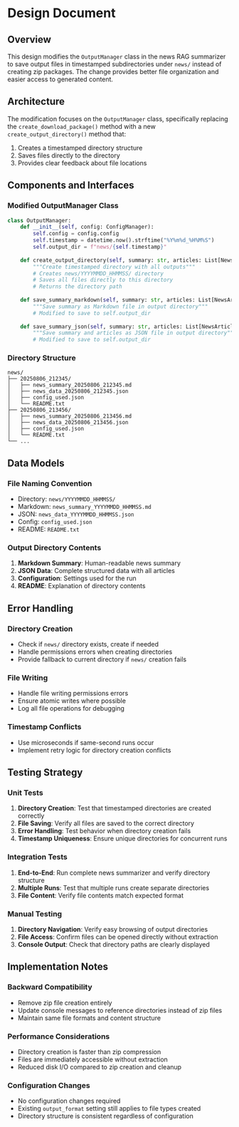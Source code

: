 # Design Document

## Overview

This design modifies the `OutputManager` class in the news RAG summarizer to save output files in timestamped subdirectories under `news/` instead of creating zip packages. The change provides better file organization and easier access to generated content.

## Architecture

The modification focuses on the `OutputManager` class, specifically replacing the `create_download_package()` method with a new `create_output_directory()` method that:

1. Creates a timestamped directory structure
2. Saves files directly to the directory
3. Provides clear feedback about file locations

## Components and Interfaces

### Modified OutputManager Class

```python
class OutputManager:
    def __init__(self, config: ConfigManager):
        self.config = config.config
        self.timestamp = datetime.now().strftime("%Y%m%d_%H%M%S")
        self.output_dir = f"news/{self.timestamp}"
    
    def create_output_directory(self, summary: str, articles: List[NewsArticle]) -> str:
        """Create timestamped directory with all outputs"""
        # Creates news/YYYYMMDD_HHMMSS/ directory
        # Saves all files directly to this directory
        # Returns the directory path
    
    def save_summary_markdown(self, summary: str, articles: List[NewsArticle]) -> str:
        """Save summary as Markdown file in output directory"""
        # Modified to save to self.output_dir
    
    def save_summary_json(self, summary: str, articles: List[NewsArticle]) -> str:
        """Save summary and articles as JSON file in output directory"""
        # Modified to save to self.output_dir
```

### Directory Structure

```
news/
├── 20250806_212345/
│   ├── news_summary_20250806_212345.md
│   ├── news_data_20250806_212345.json
│   ├── config_used.json
│   └── README.txt
├── 20250806_213456/
│   ├── news_summary_20250806_213456.md
│   ├── news_data_20250806_213456.json
│   ├── config_used.json
│   └── README.txt
└── ...
```

## Data Models

### File Naming Convention
- Directory: `news/YYYYMMDD_HHMMSS/`
- Markdown: `news_summary_YYYYMMDD_HHMMSS.md`
- JSON: `news_data_YYYYMMDD_HHMMSS.json`
- Config: `config_used.json`
- README: `README.txt`

### Output Directory Contents
1. **Markdown Summary**: Human-readable news summary
2. **JSON Data**: Complete structured data with all articles
3. **Configuration**: Settings used for the run
4. **README**: Explanation of directory contents

## Error Handling

### Directory Creation
- Check if `news/` directory exists, create if needed
- Handle permissions errors when creating directories
- Provide fallback to current directory if `news/` creation fails

### File Writing
- Handle file writing permissions errors
- Ensure atomic writes where possible
- Log all file operations for debugging

### Timestamp Conflicts
- Use microseconds if same-second runs occur
- Implement retry logic for directory creation conflicts

## Testing Strategy

### Unit Tests
1. **Directory Creation**: Test that timestamped directories are created correctly
2. **File Saving**: Verify all files are saved to the correct directory
3. **Error Handling**: Test behavior when directory creation fails
4. **Timestamp Uniqueness**: Ensure unique directories for concurrent runs

### Integration Tests
1. **End-to-End**: Run complete news summarizer and verify directory structure
2. **Multiple Runs**: Test that multiple runs create separate directories
3. **File Content**: Verify file contents match expected format

### Manual Testing
1. **Directory Navigation**: Verify easy browsing of output directories
2. **File Access**: Confirm files can be opened directly without extraction
3. **Console Output**: Check that directory paths are clearly displayed

## Implementation Notes

### Backward Compatibility
- Remove zip file creation entirely
- Update console messages to reference directories instead of zip files
- Maintain same file formats and content structure

### Performance Considerations
- Directory creation is faster than zip compression
- Files are immediately accessible without extraction
- Reduced disk I/O compared to zip creation and cleanup

### Configuration Changes
- No configuration changes required
- Existing `output_format` setting still applies to file types created
- Directory structure is consistent regardless of configuration